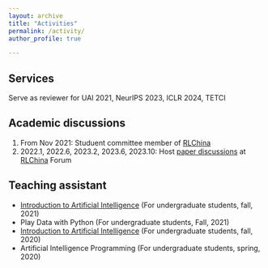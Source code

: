 ```yaml
---
layout: archive
title: "Activities"
permalink: /activity/
author_profile: true

---
```


## Services
Serve as reviewer for UAI 2021, NeurIPS 2023, ICLR 2024, TETCI

## Academic discussions
1. From Nov 2021: Studuent committee member of <a href="http://rlchina.org/">RLChina</a>
2. 2022.1, 2022.6, 2023.2, 2023.6, 2023.10: Host [paper discussions](http://rlchina.org/topic/301) at [RLChina](http://rlchina.org/) Forum




## Teaching assistant

<ul>
    <li><a href="http://www.lamda.nju.edu.cn/IntroAI/">Introduction to Artificial Intelligence</a> (For undergraduate students, fall, 2021)</li>
    <li>Play Data with Python (For undergraduate students, Fall, 2021)</li>
    <li><a href="http://www.lamda.nju.edu.cn/IntroAI/">Introduction to Artificial Intelligence</a> (For undergraduate students, fall, 2020)</li>
    <li>Artificial Intelligence Programming (For undergraduate students, spring, 2020) <br></li>
</ul>